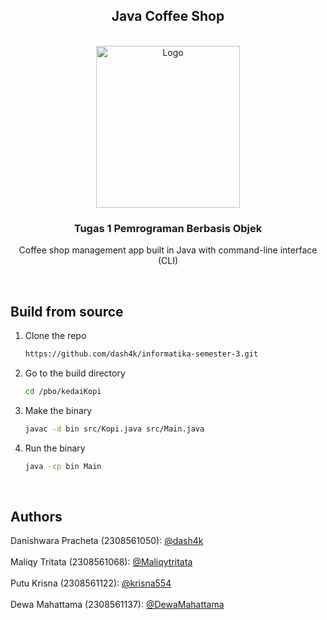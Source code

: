 <a name="readme-top"></a>

<div align="center">

## Java Coffee Shop 

</div>

<!-- PROJECT LOGO -->
</br>
<div align="center">
  <a href="https://www.unud.ac.id/">
    <img src="https://github.com/dash4k/tugas-akhir-alpro-1/assets/133938416/ff71757a-1b51-44b7-b14e-b53b061d9815" alt="Logo" width="230" height="259">
  </a>

<h3 align="center">Tugas 1 Pemrograman Berbasis Objek</h3>

  <p align="center">
    Coffee shop management app built in Java with command-line interface (CLI)
    </br>
  </p>
</div>
</br>

## Build from source

1. Clone the repo
   ```sh
   https://github.com/dash4k/informatika-semester-3.git
   ```
2. Go to the build directory
   ```sh
   cd /pbo/kedaiKopi
   ```
3. Make the binary
   ```sh
   javac -d bin src/Kopi.java src/Main.java
   ```
4. Run the binary
   ```sh
   java -cp bin Main
   ```
</br>



<!-- CONTACT -->
## Authors

Danishwara Pracheta (2308561050): [@dash4k](https://www.github.com/dash4k)
</br></br>
Maliqy Tritata (2308561068): [@Maliqytritata](https://github.com/Maliqytritata)
</br></br>
Putu Krisna (2308561122): [@krisna554](https://github.com/krisna554)
</br></br>
Dewa Mahattama (2308561137): [@DewaMahattama](https://github.com/DewaMahattama)
</br>
